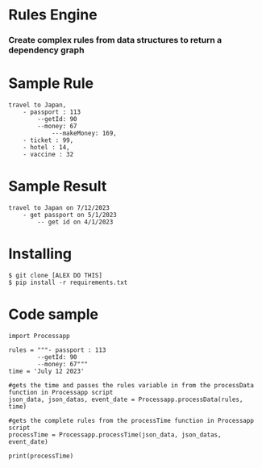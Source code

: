 # Rules Engine
### Create complex rules from data structures to return a dependency graph

# Sample Rule
    travel to Japan, 
        - passport : 113 
            --getId: 90 
            --money: 67 
                ---makeMoney: 169, 
        - ticket : 99, 
        - hotel : 14, 
        - vaccine : 32

# Sample Result
    travel to Japan on 7/12/2023
        - get passport on 5/1/2023
            -- get id on 4/1/2023


# Installing

    $ git clone [ALEX DO THIS]
    $ pip install -r requirements.txt

# Code sample
    
    import Processapp
   
    rules = """- passport : 113 
            --getId: 90 
            --money: 67"""
    time = 'July 12 2023'
            
    #gets the time and passes the rules variable in from the processData function in Processapp script
    json_data, json_datas, event_date = Processapp.processData(rules, time)
    
    #gets the complete rules from the processTime function in Processapp script
    processTime = Processapp.processTime(json_data, json_datas, event_date)

    print(processTime)
